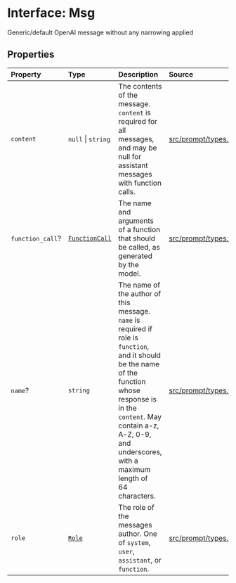 # Interface: Msg

Generic/default OpenAI message without any narrowing applied

## Properties

| Property | Type | Description | Source |
| :------ | :------ | :------ | :------ |
| `content` | `null` \| `string` | The contents of the message. `content` is required for all messages, and may be null for assistant messages with function calls. | [src/prompt/types.ts:49](https://github.com/dexaai/llm-tools/blob/1257af6/src/prompt/types.ts#L49) |
| `function_call`? | [`FunctionCall`](../namespaces/Msg/type-aliases/FunctionCall.md) | The name and arguments of a function that should be called, as generated by the model. | [src/prompt/types.ts:53](https://github.com/dexaai/llm-tools/blob/1257af6/src/prompt/types.ts#L53) |
| `name`? | `string` | The name of the author of this message. `name` is required if role is<br />`function`, and it should be the name of the function whose response is in the<br />`content`. May contain a-z, A-Z, 0-9, and underscores, with a maximum length of<br />64 characters. | [src/prompt/types.ts:60](https://github.com/dexaai/llm-tools/blob/1257af6/src/prompt/types.ts#L60) |
| `role` | [`Role`](../namespaces/Msg/type-aliases/Role.md) | The role of the messages author. One of `system`, `user`, `assistant`, or `function`. | [src/prompt/types.ts:51](https://github.com/dexaai/llm-tools/blob/1257af6/src/prompt/types.ts#L51) |
